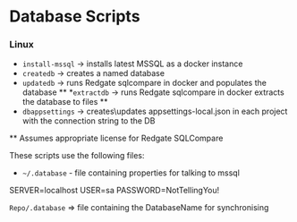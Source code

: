 # Database Scripts

### Linux


* ``install-mssql`` -> installs latest MSSQL as a docker instance
* ``createdb`` -> creates a named database
* ``updatedb`` -> runs Redgate sqlcompare in docker and populates the database **
*``extractdb`` -> runs Redgate sqlcompare in docker extracts the database to files **
* ``dbappsettings`` -> creates\updates appsettings-local.json in each project with the connection string to the DB

** Assumes appropriate license for Redgate SQLCompare

These scripts use the following files:
* ``~/.database`` - file containing properties for talking to mssql

SERVER=localhost
USER=sa
PASSWORD=NotTellingYou!

``Repo/.database`` => file containing the DatabaseName for synchronising
